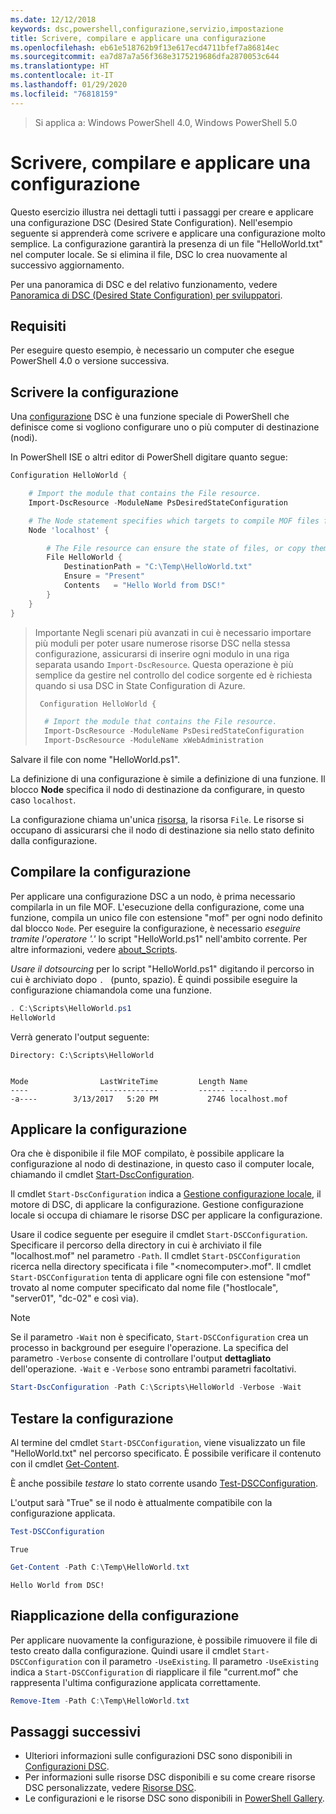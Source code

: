 ```yaml
---
ms.date: 12/12/2018
keywords: dsc,powershell,configurazione,servizio,impostazione
title: Scrivere, compilare e applicare una configurazione
ms.openlocfilehash: eb61e518762b9f13e617ecd4711bfef7a86814ec
ms.sourcegitcommit: ea7d87a7a56f368e3175219686dfa2870053c644
ms.translationtype: HT
ms.contentlocale: it-IT
ms.lasthandoff: 01/29/2020
ms.locfileid: "76818159"
---
```

> Si applica a: Windows PowerShell 4.0, Windows PowerShell 5.0

# <a name="write-compile-and-apply-a-configuration"></a>Scrivere, compilare e applicare una configurazione

Questo esercizio illustra nei dettagli tutti i passaggi per creare e applicare una configurazione DSC (Desired State Configuration).
Nell'esempio seguente si apprenderà come scrivere e applicare una configurazione molto semplice. La configurazione garantirà la presenza di un file "HelloWorld.txt" nel computer locale. Se si elimina il file, DSC lo crea nuovamente al successivo aggiornamento.

Per una panoramica di DSC e del relativo funzionamento, vedere [Panoramica di DSC (Desired State Configuration) per sviluppatori](../overview/overview.md).

## <a name="requirements"></a>Requisiti

Per eseguire questo esempio, è necessario un computer che esegue PowerShell 4.0 o versione successiva.

## <a name="write-the-configuration"></a>Scrivere la configurazione

Una [configurazione](configurations.md) DSC è una funzione speciale di PowerShell che definisce come si vogliono configurare uno o più computer di destinazione (nodi).

In PowerShell ISE o altri editor di PowerShell digitare quanto segue:

```powershell
Configuration HelloWorld {

    # Import the module that contains the File resource.
    Import-DscResource -ModuleName PsDesiredStateConfiguration

    # The Node statement specifies which targets to compile MOF files for, when this configuration is executed.
    Node 'localhost' {

        # The File resource can ensure the state of files, or copy them from a source to a destination with persistent updates.
        File HelloWorld {
            DestinationPath = "C:\Temp\HelloWorld.txt"
            Ensure = "Present"
            Contents   = "Hello World from DSC!"
        }
    }
}
```

> Importante Negli scenari più avanzati in cui è necessario importare più moduli per poter usare numerose risorse DSC nella stessa configurazione, assicurarsi di inserire ogni modulo in una riga separata usando `Import-DscResource`.
> Questa operazione è più semplice da gestire nel controllo del codice sorgente ed è richiesta quando si usa DSC in State Configuration di Azure.
>
> ```powershell
>  Configuration HelloWorld {
>
>   # Import the module that contains the File resource.
>   Import-DscResource -ModuleName PsDesiredStateConfiguration
>   Import-DscResource -ModuleName xWebAdministration
>
> ```

Salvare il file con nome "HelloWorld.ps1".

La definizione di una configurazione è simile a definizione di una funzione. Il blocco **Node** specifica il nodo di destinazione da configurare, in questo caso `localhost`.

La configurazione chiama un'unica [risorsa](../resources/resources.md), la risorsa `File`. Le risorse si occupano di assicurarsi che il nodo di destinazione sia nello stato definito dalla configurazione.

## <a name="compile-the-configuration"></a>Compilare la configurazione

Per applicare una configurazione DSC a un nodo, è prima necessario compilarla in un file MOF.
L'esecuzione della configurazione, come una funzione, compila un unico file con estensione "mof" per ogni nodo definito dal blocco `Node`.
Per eseguire la configurazione, è necessario *eseguire tramite l'operatore '.'* lo script "HelloWorld.ps1" nell'ambito corrente.
Per altre informazioni, vedere [about_Scripts](/powershell/module/microsoft.powershell.core/about/about_scripts?view=powershell-6#script-scope-and-dot-sourcing).

<!-- markdownlint-disable MD038 -->
*Usare il dotsourcing* per lo script "HelloWorld.ps1" digitando il percorso in cui è archiviato dopo `. ` (punto, spazio). È quindi possibile eseguire la configurazione chiamandola come una funzione.
<!-- markdownlint-enable MD038 -->

```powershell
. C:\Scripts\HelloWorld.ps1
HelloWorld
```

Verrà generato l'output seguente:

```output
Directory: C:\Scripts\HelloWorld


Mode                LastWriteTime         Length Name
----                -------------         ------ ----
-a----        3/13/2017   5:20 PM           2746 localhost.mof
```

## <a name="apply-the-configuration"></a>Applicare la configurazione

Ora che è disponibile il file MOF compilato, è possibile applicare la configurazione al nodo di destinazione, in questo caso il computer locale, chiamando il cmdlet [Start-DscConfiguration](/powershell/module/psdesiredstateconfiguration/start-dscconfiguration).

Il cmdlet `Start-DscConfiguration` indica a [Gestione configurazione locale](../managing-nodes/metaConfig.md), il motore di DSC, di applicare la configurazione.
Gestione configurazione locale si occupa di chiamare le risorse DSC per applicare la configurazione.

Usare il codice seguente per eseguire il cmdlet `Start-DSCConfiguration`. Specificare il percorso della directory in cui è archiviato il file "localhost.mof" nel parametro `-Path`. Il cmdlet `Start-DSCConfiguration` ricerca nella directory specificata i file "\<nomecomputer\>.mof". Il cmdlet `Start-DSCConfiguration` tenta di applicare ogni file con estensione "mof" trovato al nome computer specificato dal nome file ("hostlocale", "server01", "dc-02" e così via).

> [!NOTE]
> Se il parametro `-Wait` non è specificato, `Start-DSCConfiguration` crea un processo in background per eseguire l'operazione. La specifica del parametro `-Verbose` consente di controllare l'output **dettagliato** dell'operazione. `-Wait` e `-Verbose` sono entrambi parametri facoltativi.

```powershell
Start-DscConfiguration -Path C:\Scripts\HelloWorld -Verbose -Wait
```

## <a name="test-the-configuration"></a>Testare la configurazione

Al termine del cmdlet `Start-DSCConfiguration`, viene visualizzato un file "HelloWorld.txt" nel percorso specificato. È possibile verificare il contenuto con il cmdlet [Get-Content](/powershell/module/microsoft.powershell.management/get-content).

È anche possibile *testare* lo stato corrente usando [Test-DSCConfiguration](/powershell/module/psdesiredstateconfiguration/Test-DSCConfiguration).

L'output sarà "True" se il nodo è attualmente compatibile con la configurazione applicata.

```powershell
Test-DSCConfiguration
```

```output
True
```

```powershell
Get-Content -Path C:\Temp\HelloWorld.txt
```

```output
Hello World from DSC!
```

## <a name="re-applying-the-configuration"></a>Riapplicazione della configurazione

Per applicare nuovamente la configurazione, è possibile rimuovere il file di testo creato dalla configurazione. Quindi usare il cmdlet `Start-DSCConfiguration` con il parametro `-UseExisting`. Il parametro `-UseExisting` indica a `Start-DSCConfiguration` di riapplicare il file "current.mof" che rappresenta l'ultima configurazione applicata correttamente.

```powershell
Remove-Item -Path C:\Temp\HelloWorld.txt
```

## <a name="next-steps"></a>Passaggi successivi

- Ulteriori informazioni sulle configurazioni DSC sono disponibili in [Configurazioni DSC](configurations.md).
- Per informazioni sulle risorse DSC disponibili e su come creare risorse DSC personalizzate, vedere [Risorse DSC](../resources/resources.md).
- Le configurazioni e le risorse DSC sono disponibili in [PowerShell Gallery](https://www.powershellgallery.com/).
